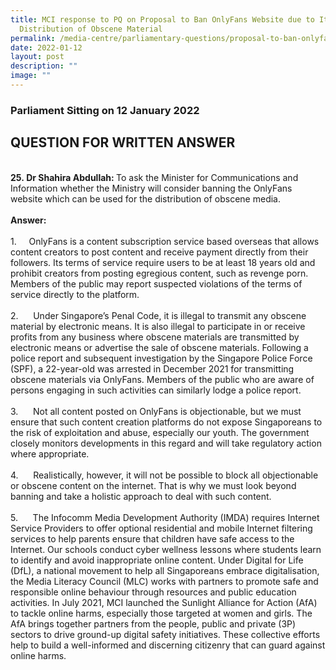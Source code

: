 ```yaml
---
title: MCI response to PQ on Proposal to Ban OnlyFans Website due to Its
  Distribution of Obscene Material
permalink: /media-centre/parliamentary-questions/proposal-to-ban-onlyfans-website/
date: 2022-01-12
layout: post
description: ""
image: ""
---
```

<h3>Parliament Sitting on 12 January 2022</h3>
<h2>QUESTION FOR WRITTEN ANSWER</h2>
<br>
<strong>25.&nbsp;<strong><span>Dr Shahira Abdullah</span></strong><strong>:&nbsp;</strong></strong>To ask the Minister for Communications and Information whether the Ministry will consider banning the OnlyFans website which can be used for the distribution of obscene media.<br>
<br>
<strong>Answer:<br>
<br>
</strong>
<div>1.<span style="white-space: pre;">		</span>OnlyFans is a content subscription service based overseas that allows content creators to post content and receive payment directly from their followers. Its terms of service require users to be at least 18 years old and prohibit creators from posting egregious content, such as revenge porn. Members of the public may report suspected violations of the terms of service directly to the platform.<br>
<br>
2.<span style="white-space: pre;">		</span>Under Singapore’s Penal Code, it is illegal to transmit any obscene material by electronic means. It is also illegal to participate in or receive profits from any business where obscene materials are transmitted by electronic means or advertise the sale of obscene materials. Following a police report and subsequent investigation by the Singapore Police Force (SPF), a 22-year-old was arrested in December 2021 for transmitting obscene materials via OnlyFans. Members of the public who are aware of persons engaging in such activities can similarly lodge a police report.<br>
<br>
3.<span style="white-space: pre;">		</span>Not all content posted on OnlyFans is objectionable, but we must ensure that such content creation platforms do not expose Singaporeans to the risk of exploitation and abuse, especially our youth. The government closely monitors developments in this regard and will take regulatory action where appropriate.&nbsp;<br>
<br>
4.<span style="white-space: pre;">		</span>Realistically, however, it will not be possible to block all objectionable or obscene content on the internet. That is why we must look beyond banning and take a holistic approach to deal with such content.&nbsp;<br>
<br>
5.<span style="white-space: pre;">		</span>The Infocomm Media Development Authority (IMDA) requires Internet Service Providers to offer optional residential and mobile Internet filtering services to help parents ensure that children have safe access to the Internet. Our schools conduct cyber wellness lessons where students learn to identify and avoid inappropriate online content. Under Digital for Life (DfL), a national movement to help all Singaporeans embrace digitalisation, the Media Literacy Council (MLC) works with partners to promote safe and responsible online behaviour through resources and public education activities. In July 2021, MCI launched the Sunlight Alliance for Action (AfA) to tackle online harms, especially those targeted at women and girls. The AfA brings together partners from the people, public and private (3P) sectors to drive ground-up digital safety initiatives. These collective efforts help to build a well-informed and discerning citizenry that can guard against online harms.<br>
<div>&nbsp;</div>
</div>